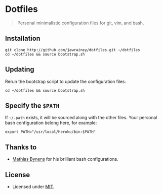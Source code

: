 # Dotfiles

> Personal minimalistic configuration files for git, vim, and bash.

## Installation

    git clone http://github.com/jawrainey/dotfiles.git ~/dotfiles
    cd ~/dotfiles && source bootstrap.sh

## Updating

Rerun the bootstrap script to update the configuration files:

    cd ~/dotfiles && source bootstrap.sh

## Specify the `$PATH`

If `~/.path` exists, it will be sourced along with the other files. Your personal bash configuration belong here, for example:

    export PATH="/usr/local/heroku/bin:$PATH"

## Thanks to

- [Mathias Bynens](https://github.com/mathiasbynens/dotfiles) for his brilliant bash configurations.

## License

- Licensed under [MIT](https://github.com/jawrainey/dotfiles/blob/master/LICENSE.txt).

